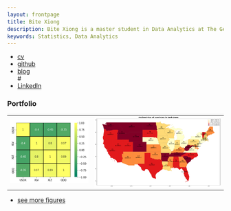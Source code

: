 ```yaml
---
layout: frontpage
title: Bite Xiong
description: Bite Xiong is a master student in Data Analytics at The George Washington University.
keywords: Statistics, Data Analytics
---
```


<div class="navbar">
  <div class="navbar-inner">
      <ul class="nav">
          <li><a href="{{ BASE_PATH }}/assets/BiteXiong-CV.pdf">cv</a></li>
          <li><a href="https://github.com/peter75977">github</a></li>
          <li><a href="peter75977.github.io">blog</a></li>
#<li><a href="https://www.linkedin.com/in/bite-xiong-99baaa225/">LinkedIn</a></li>
      </ul>
  </div>
</div>

### <a name="Portfolio"></a>Portfolio

<table class="wide">
<tr>
  <td class="left">
    <a href="https://github.com/peter75977/USDx">
        <img src="pages/publpics/USDX Corr Large.png" alt="USDx" title="USDx"
        style="width: 100%"/>
    </a>
  </td>
  <td class="right">
    <a href="https://github.com/peter75977/2020-2021-Used-Car-Analysis">
        <img src="pages/publpics/5.1. EDA_Map_Median Price.png" alt="Used_car_analysis" title="Used_car_analysis"
        style="width: 100%"/>
    </a>
  </td>
</tr>
<!--
<tr>
  <td class="left">
    <a href="https://bsharvey.github.io">
        <img src="pages/publpics/bioinformatics2.png" alt="Broman et al. (2013) Fig 7" title="Broman et al. (2013) Fig 7"/>
    </a>
  </td>
  <td class="right">
    <a href="https://bsharvey.github.io">
        <img src="pages/publpics/nba2.png" alt="Tian et al. (2015) Fig 4" title="Tian et al. (2015) Fig 4"/>
    </a>
  </td>
</tr>
-->
</table>

<div class="navbar">
  <div class="navbar-inner">
      <ul class="nav">
          <li><a href="https://github.com/peter75977">see more figures</a></li>
      </ul>
  </div>
</div>
